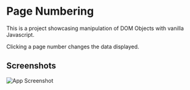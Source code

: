 # Page Numbering

This is a project showcasing manipulation of DOM Objects with vanilla Javascript.

Clicking a page number changes the data displayed.

## Screenshots

![App Screenshot](https://i.ibb.co/ScKgnfD/screencapture-file-C-Users-edwar-One-Drive-Escritorio-Project-2-Starter-index-html-2022-05-20-14-55.png)
